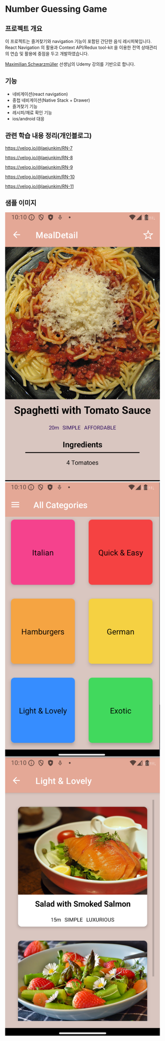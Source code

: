 # Number Guessing Game

## 프로젝트 개요

이 프로젝트는 즐겨찾기와 navigation 기능이 포함된 간단한 음식 레시피북입니다.
React Navigation 의 활용과 Context API/Redux tool-kit 을 이용한 전역 상태관리의 연습 및 활용에 중점을 두고 개발하였습니다.

[Maximilian Schwarzmüller](https://www.linkedin.com/in/maximilian-schwarzmueller/) 선생님의 Udemy 강의를 기반으로 합니다.

## 기능

- 네비게이션(react navigation)
- 중첩 네비게이션(Native Stack + Drawer)
- 즐겨찾기 기능
- 레시피/재료 확인 기능
- ios/android 대응

## 관련 학습 내용 정리(개인블로그)

https://velog.io/@laejunkim/RN-7

https://velog.io/@laejunkim/RN-8

https://velog.io/@laejunkim/RN-9

https://velog.io/@laejunkim/RN-10

https://velog.io/@laejunkim/RN-11

## 샘플 이미지

![Sample 1](assets/samples/sample1.png)
![Sample 2](assets/samples/sample2.png)
![Sample 3](assets/samples/sample3.png)
